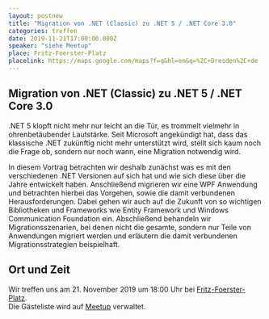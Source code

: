 ```yaml
---
layout: postnew
title: "Migration von .NET (Classic) zu .NET 5 / .NET Core 3.0"
categories: treffen
date: 2019-11-21T17:00:00.000Z
speaker: "siehe Meetup"
place: Fritz-Foerster-Platz
placelink: https://maps.google.com/maps?f=q&hl=en&q=%2C+Dresden%2C+de
---
```


## Migration von .NET (Classic) zu .NET 5 / .NET Core 3.0
<p>.NET 5 klopft nicht mehr nur leicht an die Tür, es trommelt vielmehr in ohrenbetäubender Lautstärke. Seit Microsoft angekündigt hat, dass das klassische .NET zukünftig nicht mehr unterstützt wird, stellt sich kaum noch die Frage ob, sondern nur noch wann, eine Migration notwendig wird.</p> <p>In diesem Vortrag betrachten wir deshalb zunächst was es mit den verschiedenen .NET Versionen auf sich hat und wie sich diese über die Jahre entwickelt haben. Anschließend migrieren wir eine WPF Anwendung und betrachten hierbei das Vorgehen, sowie die damit verbundenen Herausforderungen. Dabei gehen wir auch auf die Zukunft von so wichtigen Bibliotheken und Frameworks wie Entity Framework und Windows Communication Foundation ein. Abschließend behandeln wir Migrationsszenarien, bei denen nicht die gesamte, sondern nur Teile von Anwendungen migriert werden und erläutern die damit verbundenen Migrationsstrategien beispielhaft.</p> 

## Ort und Zeit
Wir treffen uns am 21. November 2019 um 18:00 Uhr bei [Fritz-Foerster-Platz](https://maps.google.com/maps?f=q&hl=en&q=%2C+Dresden%2C+de).  
Die Gästeliste wird auf [Meetup](https://www.meetup.com/NET-User-Group-Dresden/events/266284982/) verwaltet.
